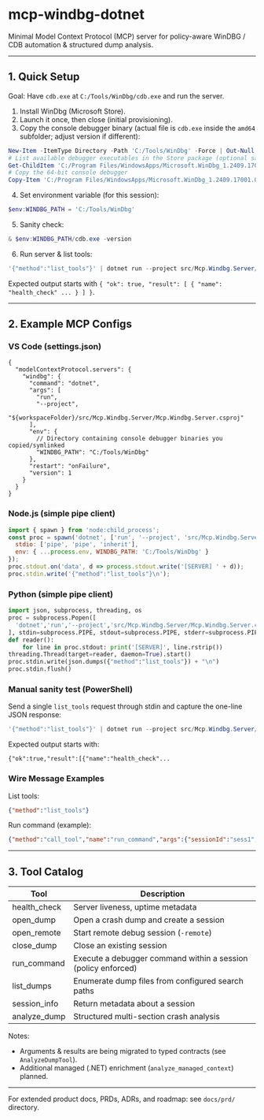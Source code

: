 # mcp-windbg-dotnet

Minimal Model Context Protocol (MCP) server for policy-aware WinDBG / CDB automation & structured dump analysis.

---
## 1. Quick Setup
Goal: Have `cdb.exe` at `C:/Tools/WinDbg/cdb.exe` and run the server.

1. Install WinDbg (Microsoft Store).
2. Launch it once, then close (initial provisioning).
3. Copy the console debugger binary (actual file is `cdb.exe` inside the `amd64` subfolder; adjust version if different):
```powershell
New-Item -ItemType Directory -Path 'C:/Tools/WinDbg' -Force | Out-Null
# List available debugger executables in the Store package (optional sanity check)
Get-ChildItem 'C:/Program Files/WindowsApps/Microsoft.WinDbg_1.2409.17001.0_x64__8wekyb3d8bbwe/amd64' -Filter 'cdb*.exe' 2>$null
# Copy the 64-bit console debugger
Copy-Item 'C:/Program Files/WindowsApps/Microsoft.WinDbg_1.2409.17001.0_x64__8wekyb3d8bbwe/amd64/cdb.exe' 'C:/Tools/WinDbg/cdb.exe' -Force
```
4. Set environment variable (for this session):
```powershell
$env:WINDBG_PATH = 'C:/Tools/WinDbg'
```
5. Sanity check:
```powershell
& $env:WINDBG_PATH/cdb.exe -version
```
6. Run server & list tools:
```powershell
'{"method":"list_tools"}' | dotnet run --project src/Mcp.Windbg.Server/Mcp.Windbg.Server.csproj
```
Expected output starts with `{ "ok": true, "result": [ { "name": "health_check" ... } ] }`.

---
## 2. Example MCP Configs

### VS Code (settings.json)
```jsonc
{
  "modelContextProtocol.servers": {
    "windbg": {
      "command": "dotnet",
      "args": [
        "run",
        "--project",
        "${workspaceFolder}/src/Mcp.Windbg.Server/Mcp.Windbg.Server.csproj"
      ],
      "env": {
        // Directory containing console debugger binaries you copied/symlinked
        "WINDBG_PATH": "C:/Tools/WinDbg"
      },
      "restart": "onFailure",
      "version": 1
    }
  }
}
```

### Node.js (simple pipe client)
```javascript
import { spawn } from 'node:child_process';
const proc = spawn('dotnet', ['run', '--project', 'src/Mcp.Windbg.Server/Mcp.Windbg.Server.csproj'], {
  stdio: ['pipe', 'pipe', 'inherit'],
  env: { ...process.env, WINDBG_PATH: 'C:/Tools/WinDbg' }
});
proc.stdout.on('data', d => process.stdout.write('[SERVER] ' + d));
proc.stdin.write('{"method":"list_tools"}\n');
```

### Python (simple pipe client)
```python
import json, subprocess, threading, os
proc = subprocess.Popen([
  'dotnet','run','--project','src/Mcp.Windbg.Server/Mcp.Windbg.Server.csproj'
], stdin=subprocess.PIPE, stdout=subprocess.PIPE, stderr=subprocess.PIPE, text=True, env={**os.environ, 'WINDBG_PATH': 'C:/Tools/WinDbg'})
def reader():
    for line in proc.stdout: print('[SERVER]', line.rstrip())
threading.Thread(target=reader, daemon=True).start()
proc.stdin.write(json.dumps({"method":"list_tools"}) + "\n")
proc.stdin.flush()
```

### Manual sanity test (PowerShell)
Send a single `list_tools` request through stdin and capture the one-line JSON response:
```powershell
'{"method":"list_tools"}' | dotnet run --project src/Mcp.Windbg.Server/Mcp.Windbg.Server.csproj
```
Expected output starts with:
```
{"ok":true,"result":[{"name":"health_check"...
```

### Wire Message Examples
List tools:
```json
{"method":"list_tools"}
```
Run command (example):
```json
{"method":"call_tool","name":"run_command","args":{"sessionId":"sess1","command":"!analyze -v"}}
```

---
## 3. Tool Catalog
| Tool | Description |
|------|-------------|
| health_check | Server liveness, uptime metadata |
| open_dump | Open a crash dump and create a session |
| open_remote | Start remote debug session (`-remote`) |
| close_dump | Close an existing session |
| run_command | Execute a debugger command within a session (policy enforced) |
| list_dumps | Enumerate dump files from configured search paths |
| session_info | Return metadata about a session |
| analyze_dump | Structured multi-section crash analysis |

Notes:
- Arguments & results are being migrated to typed contracts (see `AnalyzeDumpTool`).
- Additional managed (.NET) enrichment (`analyze_managed_context`) planned.

---
For extended product docs, PRDs, ADRs, and roadmap: see `docs/prd/` directory.


